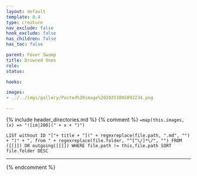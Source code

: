 ```yaml
---
layout: default
template: 0.4
type: creature
nav_exclude: false
hook_exclude: false
has_children: false
has_toc: false

parent: Fever Swamp
title: Drowned Ones
role: 
status:

hooks:

images:
- ../../imgs/gallery/Pasted%20image%2020251005092234.png

---
```


{% include header_directories.md %}
{% comment %}
`=map(this.images, (x) => "![im|200](" + x + ")")`
```dataview
LIST without ID "["+ title + "](" + regexreplace(file.path, ".md", "") + ")" + ", from " + regexreplace(file.folder, "^[^\/]*\/", "") FROM ([[]]) OR outgoing([[]]) WHERE file.path != this.file.path SORT file.folder DESC
```
---
{% endcomment %}


